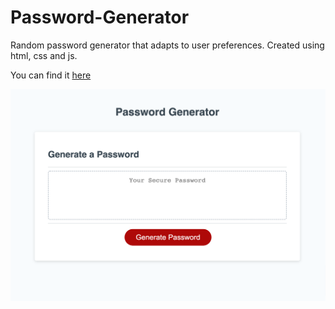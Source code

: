 # Password-Generator
Random password generator that adapts to user preferences. Created using html, css and js.

You can find it [here](https://mayo-mm.github.io/Password-Generator/)

![image](assets/images/Password-Generator.png)